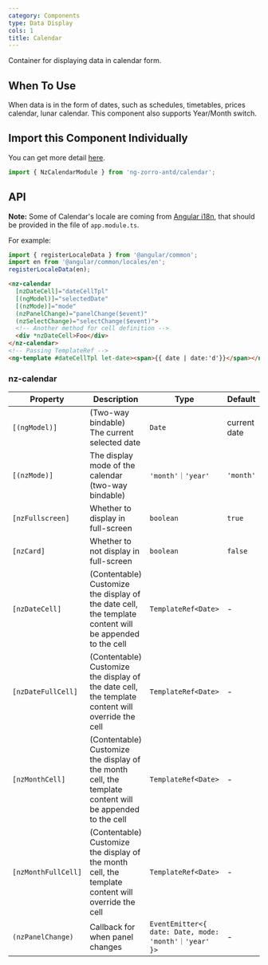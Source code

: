 ```yaml
---
category: Components
type: Data Display
cols: 1
title: Calendar
---
```


Container for displaying data in calendar form.

## When To Use

When data is in the form of dates, such as schedules, timetables, prices calendar, lunar calendar. This component also supports Year/Month switch.

## Import this Component Individually

You can get more detail [here](/docs/getting-started/en#import-a-component-individually).

```ts
import { NzCalendarModule } from 'ng-zorro-antd/calendar';
```


## API

**Note:** Some of Calendar's locale are coming from [Angular i18n](https://angular.io/guide/i18n), that should be provided in the file of `app.module.ts`.

For example:
```typescript
import { registerLocaleData } from '@angular/common';
import en from '@angular/common/locales/en';
registerLocaleData(en);
```

```html
<nz-calendar
  [nzDateCell]="dateCellTpl"
  [(ngModel)]="selectedDate"
  [(nzMode)]="mode"
  (nzPanelChange)="panelChange($event)"
  (nzSelectChange)="selectChange($event)">
  <!-- Another method for cell definition -->
  <div *nzDateCell>Foo</div>
</nz-calendar>
<!-- Passing TemplateRef -->
<ng-template #dateCellTpl let-date><span>{{ date | date:'d'}}</span></ng-template>
```

### nz-calendar

| Property | Description | Type | Default |
| -------- | ----------- | ---- | ------- |
| `[(ngModel)]` | (Two-way bindable) The current selected date | `Date` | current date |
| `[(nzMode)]` | The display mode of the calendar (two-way bindable) | `'month'｜'year'` | `'month'` |
| `[nzFullscreen]` | Whether to display in full-screen | `boolean` | `true` |
| `[nzCard]` | Whether to not display in full-screen | `boolean` | `false` |
| `[nzDateCell]` | (Contentable) Customize the display of the date cell, the template content will be appended to the cell | `TemplateRef<Date>` | - |
| `[nzDateFullCell]` | (Contentable) Customize the display of the date cell, the template content will override the cell | `TemplateRef<Date>` | - |
| `[nzMonthCell]` | (Contentable) Customize the display of the month cell, the template content will be appended to the cell | `TemplateRef<Date>` | - |
| `[nzMonthFullCell]` | (Contentable) Customize the display of the month cell, the template content will override the cell | `TemplateRef<Date>` | - |
| `(nzPanelChange)` | Callback for when panel changes | `EventEmitter<{ date: Date, mode: 'month'｜'year' }>` | - |
